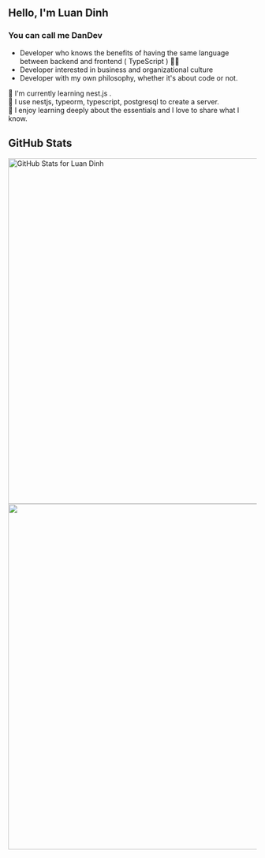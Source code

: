 ## Hello, I'm Luan Dinh
### You can call me DanDev

- Developer who knows the benefits of having the same language between backend and frontend ( TypeScript ) 👨‍💻
- Developer interested in business and organizational culture
- Developer with my own philosophy, whether it's about code or not.

🌱 I'm currently learning nest.js . <br/>
🌱 I use nestjs, typeorm, typescript, postgresql to create a server.  <br/>
🌱 I enjoy learning deeply about the essentials and I love to share what I know. 

## GitHub Stats

<img src="https://github-readme-stats.vercel.app/api?username=githubk3&show_icons=true&include_all_commits=true&count_private=true&theme=jolly&layout=compact" alt="GitHub Stats for Luan Dinh" width="700">

<img src="https://github-readme-streak-stats.herokuapp.com?user=githubk3&theme=jolly" width="700">

